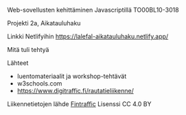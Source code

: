 Web-sovellusten kehittäminen Javascriptillä TO00BL10-3018

Projekti 2a, Aikatauluhaku

Linkki Netlifyihin https://lalefal-aikatauluhaku.netlify.app/

Mitä tuli tehtyä





Lähteet
- luentomateriaalit ja workshop-tehtävät
- w3schools.com
- https://www.digitraffic.fi/rautatieliikenne/


Liikennetietojen lähde <a href="https://www.digitraffic.fi" target="_blank">Fintraffic</a> Lisenssi CC 4.0 BY
